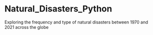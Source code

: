 # Natural_Disasters_Python
Exploring the frequency and type of natural disasters between 1970 and 2021 across the globe
